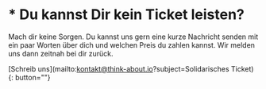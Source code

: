 # &#42; Du kannst Dir kein Ticket leisten?

Mach dir keine Sorgen. Du kannst uns gern eine kurze Nachricht senden mit ein
paar Worten über dich und welchen Preis du zahlen kannst. Wir melden uns dann
zeitnah bei dir zurück.

[Schreib uns](mailto:kontakt@think-about.io?subject=Solidarisches Ticket){: button=""}
